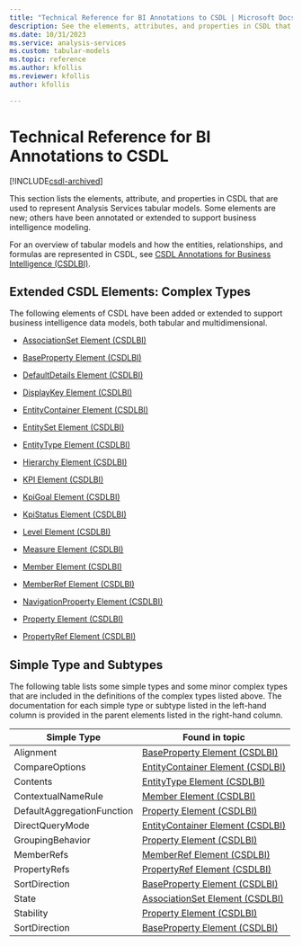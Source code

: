 ```yaml
---
title: "Technical Reference for BI Annotations to CSDL | Microsoft Docs"
description: See the elements, attributes, and properties in CSDL that are used to represent Analysis Services tabular models.
ms.date: 10/31/2023
ms.service: analysis-services
ms.custom: tabular-models
ms.topic: reference
ms.author: kfollis
ms.reviewer: kfollis
author: kfollis

---
```

# Technical Reference for BI Annotations to CSDL

[!INCLUDE[csdl-archived](../includes/csdl-archived.md)]

  This section lists the elements, attribute, and properties in CSDL that are used to represent Analysis Services tabular models. Some elements are new; others have been annotated or extended to support business intelligence modeling.  
  
 For an overview of tabular models and how the entities, relationships, and formulas are represented in CSDL, see [CSDL Annotations for Business Intelligence &#40;CSDLBI&#41;](csdl-annotations-for-business-intelligence-csdlbi.md).  
  
## Extended CSDL Elements: Complex Types

 The following elements of CSDL have been added or extended to support business intelligence data models, both tabular and multidimensional.  
  
-   [AssociationSet Element &#40;CSDLBI&#41;](associationset-element-csdlbi.md)  
  
-   [BaseProperty Element &#40;CSDLBI&#41;](baseproperty-element-csdlbi.md)  
  
-   [DefaultDetails Element &#40;CSDLBI&#41;](defaultdetails-element-csdlbi.md)  
  
-   [DisplayKey Element &#40;CSDLBI&#41;](displaykey-element-csdlbi.md)  
  
-   [EntityContainer Element &#40;CSDLBI&#41;](entitycontainer-element-csdlbi.md)  
  
-   [EntitySet Element &#40;CSDLBI&#41;](entityset-element-csdlbi.md)  
  
-   [EntityType Element &#40;CSDLBI&#41;](entitytype-element-csdlbi.md)  
  
-   [Hierarchy Element &#40;CSDLBI&#41;](hierarchy-element-csdlbi.md)  
  
-   [KPI Element &#40;CSDLBI&#41;](kpi-element-csdlbi.md)  
  
-   [KpiGoal Element &#40;CSDLBI&#41;](kpigoal-element-csdlbi.md)  
  
-   [KpiStatus Element &#40;CSDLBI&#41;](kpistatus-element-csdlbi.md)  
  
-   [Level Element &#40;CSDLBI&#41;](level-element-csdlbi.md)  
  
-   [Measure Element &#40;CSDLBI&#41;](measure-element-csdlbi.md)  
  
-   [Member Element &#40;CSDLBI&#41;](member-element-csdlbi.md)  
  
-   [MemberRef Element &#40;CSDLBI&#41;](memberref-element-csdlbi.md)  
  
-   [NavigationProperty Element &#40;CSDLBI&#41;](navigationproperty-element-csdlbi.md)  
  
-   [Property Element &#40;CSDLBI&#41;](property-element-csdlbi.md)  
  
-   [PropertyRef Element &#40;CSDLBI&#41;](propertyref-element-csdlbi.md)  
  
## Simple Type and Subtypes

 The following table lists some simple types and some minor complex types that are included in the definitions of the complex types listed above. The documentation for each simple type or subtype listed in the left-hand column is provided in the parent elements listed in the right-hand column.  
  
|Simple Type|Found in topic|  
|-----------------|--------------------|  
|Alignment|[BaseProperty Element &#40;CSDLBI&#41;](baseproperty-element-csdlbi.md)|  
|CompareOptions|[EntityContainer Element &#40;CSDLBI&#41;](entitycontainer-element-csdlbi.md)|  
|Contents|[EntityType Element &#40;CSDLBI&#41;](entitytype-element-csdlbi.md)|  
|ContextualNameRule|[Member Element &#40;CSDLBI&#41;](member-element-csdlbi.md)|  
|DefaultAggregationFunction|[Property Element &#40;CSDLBI&#41;](property-element-csdlbi.md)|  
|DirectQueryMode|[EntityContainer Element &#40;CSDLBI&#41;](entitycontainer-element-csdlbi.md)|  
|GroupingBehavior|[Property Element &#40;CSDLBI&#41;](property-element-csdlbi.md)|  
|MemberRefs|[MemberRef Element &#40;CSDLBI&#41;](memberref-element-csdlbi.md)|  
|PropertyRefs|[PropertyRef Element &#40;CSDLBI&#41;](propertyref-element-csdlbi.md)|  
|SortDirection|[BaseProperty Element &#40;CSDLBI&#41;](baseproperty-element-csdlbi.md)|  
|State|[AssociationSet Element &#40;CSDLBI&#41;](associationset-element-csdlbi.md)|  
|Stability|[Property Element &#40;CSDLBI&#41;](property-element-csdlbi.md)|  
|SortDirection|[BaseProperty Element &#40;CSDLBI&#41;](baseproperty-element-csdlbi.md)|  
  